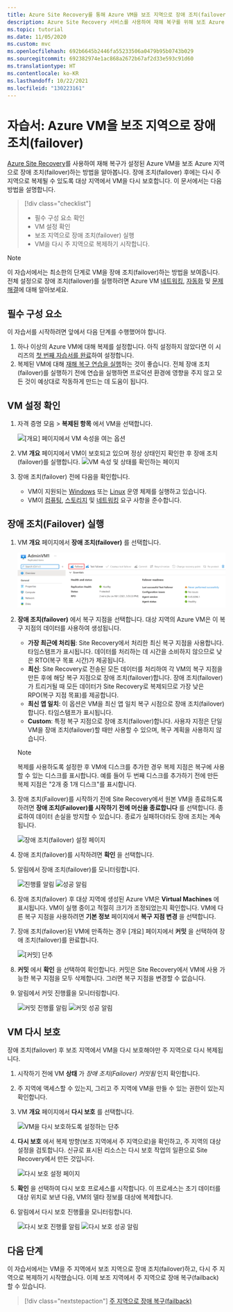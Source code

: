 ```yaml
---
title: Azure Site Recovery를 통해 Azure VM을 보조 지역으로 장애 조치(failover)하여 재해 복구하는 방법에 대한 자습서입니다.
description: Azure Site Recovery 서비스를 사용하여 재해 복구를 위해 보조 Azure 지역에 복제된 Azure VM을 장애 조치(failover)하고 다시 보호하는 방법에 대한 자습서입니다.
ms.topic: tutorial
ms.date: 11/05/2020
ms.custom: mvc
ms.openlocfilehash: 692b6645b2446fa55233506a0479b95b0743b029
ms.sourcegitcommit: 692382974e1ac868a2672b67af2d33e593c91d60
ms.translationtype: HT
ms.contentlocale: ko-KR
ms.lasthandoff: 10/22/2021
ms.locfileid: "130223161"
---
```

# <a name="tutorial-fail-over-azure-vms-to-a-secondary-region"></a>자습서: Azure VM을 보조 지역으로 장애 조치(failover)

[Azure Site Recovery](site-recovery-overview.md)를 사용하여 재해 복구가 설정된 Azure VM을 보조 Azure 지역으로 장애 조치(failover)하는 방법을 알아봅니다. 장애 조치(failover) 후에는 다시 주 지역으로 복제될 수 있도록 대상 지역에서 VM을 다시 보호합니다. 이 문서에서는 다음 방법을 설명합니다.

> [!div class="checklist"]
> * 필수 구성 요소 확인
> * VM 설정 확인
> * 보조 지역으로 장애 조치(failover) 실행
> * VM을 다시 주 지역으로 복제하기 시작합니다.


> [!NOTE]
> 이 자습서에서는 최소한의 단계로 VM을 장애 조치(failover)하는 방법을 보여줍니다. 전체 설정으로 장애 조치(failover)를 실행하려면 Azure VM [네트워킹](azure-to-azure-about-networking.md), [자동화](azure-to-azure-powershell.md) 및 [문제 해결](azure-to-azure-troubleshoot-errors.md)에 대해 알아보세요.



## <a name="prerequisites"></a>필수 구성 요소

이 자습서를 시작하려면 앞에서 다음 단계를 수행했어야 합니다.

1. 하나 이상의 Azure VM에 대해 복제를 설정합니다. 아직 설정하지 않았다면 이 시리즈의 [첫 번째 자습서를 완료](azure-to-azure-tutorial-enable-replication.md)하여 설정합니다.
2. 복제된 VM에 대해 [재해 복구 연습을 실행](azure-to-azure-tutorial-dr-drill.md)하는 것이 좋습니다. 전체 장애 조치(failover)를 실행하기 전에 연습을 실행하면 프로덕션 환경에 영향을 주지 않고 모든 것이 예상대로 작동하게 만드는 데 도움이 됩니다. 


## <a name="verify-the-vm-settings"></a>VM 설정 확인

1. 자격 증명 모음 > **복제된 항목** 에서 VM을 선택합니다.

    ![[개요] 페이지에서 VM 속성을 여는 옵션](./media/azure-to-azure-tutorial-failover-failback/vm-settings.png)

2. VM **개요** 페이지에서 VM이 보호되고 있으며 정상 상태인지 확인한 후 장애 조치(failover)를 실행합니다.
    ![VM 속성 및 상태를 확인하는 페이지](./media/azure-to-azure-tutorial-failover-failback/vm-state.png)

3. 장애 조치(failover) 전에 다음을 확인합니다.
    - VM이 지원되는 [Windows](azure-to-azure-support-matrix.md#windows) 또는 [Linux](azure-to-azure-support-matrix.md#replicated-machines---linux-file-systemguest-storage) 운영 체제를 실행하고 있습니다.
    - VM이 [컴퓨팅](azure-to-azure-support-matrix.md#replicated-machines---compute-settings), [스토리지](azure-to-azure-support-matrix.md#replicated-machines---storage) 및 [네트워킹](azure-to-azure-support-matrix.md#replicated-machines---networking) 요구 사항을 준수합니다.

## <a name="run-a-failover"></a>장애 조치(Failover) 실행


1. VM **개요** 페이지에서 **장애 조치(failover)** 를 선택합니다.

    ![복제된 항목의 장애 조치(failover) 단추](./media/azure-to-azure-tutorial-failover-failback/failover-button.png)

3. **장애 조치(failover)** 에서 복구 지점을 선택합니다. 대상 지역의 Azure VM은 이 복구 지점의 데이터를 사용하여 생성됩니다.
  
   - **가장 최근에 처리됨**: Site Recovery에서 처리한 최신 복구 지점을 사용합니다. 타임스탬프가 표시됩니다. 데이터를 처리하는 데 시간을 소비하지 않으므로 낮은 RTO(복구 목표 시간)가 제공됩니다.
   -  **최신**: Site Recovery로 전송된 모든 데이터를 처리하여 각 VM의 복구 지점을 만든 후에 해당 복구 지점으로 장애 조치(failover)합니다. 장애 조치(failover)가 트리거될 때 모든 데이터가 Site Recovery로 복제되므로 가장 낮은 RPO(복구 지점 목표)를 제공합니다.
   - **최신 앱 일치**: 이 옵션은 VM을 최신 앱 일치 복구 시점으로 장애 조치(failover)합니다. 타임스탬프가 표시됩니다.
   - **Custom**: 특정 복구 지점으로 장애 조치(failover)합니다. 사용자 지정은 단일 VM을 장애 조치(failover)할 때만 사용할 수 있으며, 복구 계획을 사용하지 않습니다.

    > [!NOTE]
    > 복제를 사용하도록 설정한 후 VM에 디스크를 추가한 경우 복제 지점은 복구에 사용할 수 있는 디스크를 표시합니다. 예를 들어 두 번째 디스크를 추가하기 전에 만든 복제 지점은 "2개 중 1개 디스크"를 표시합니다.

4. 장애 조치(Failover)를 시작하기 전에 Site Recovery에서 원본 VM을 종료하도록 하려면 **장애 조치(Failover)를 시작하기 전에 머신을 종료합니다** 를 선택합니다. 종료하여 데이터 손실을 방지할 수 있습니다. 종료가 실패하더라도 장애 조치는 계속됩니다. 

    ![장애 조치(failover) 설정 페이지](./media/azure-to-azure-tutorial-failover-failback/failover-settings.png)    

3. 장애 조치(failover)를 시작하려면 **확인** 을 선택합니다.
4. 알림에서 장애 조치(failover)를 모니터링합니다.

    ![진행률 알림](./media/azure-to-azure-tutorial-failover-failback/notification-failover-start.png) ![성공 알림](./media/azure-to-azure-tutorial-failover-failback/notification-failover-finish.png)     

5. 장애 조치(failover) 후 대상 지역에 생성된 Azure VM은 **Virtual Machines** 에 표시됩니다. VM이 실행 중이고 적절히 크기가 조정되었는지 확인합니다. VM에 다른 복구 지점을 사용하려면 **기본 정보** 페이지에서 **복구 지점 변경** 을 선택합니다.
6. 장애 조치(failover)된 VM에 만족하는 경우 [개요] 페이지에서 **커밋** 을 선택하여 장애 조치(failover)를 완료합니다.

    ![[커밋] 단추](./media/azure-to-azure-tutorial-failover-failback/commit-button.png) 

7. **커밋** 에서 **확인** 을 선택하여 확인합니다. 커밋은 Site Recovery에서 VM에 사용 가능한 복구 지점을 모두 삭제합니다. 그러면 복구 지점을 변경할 수 없습니다.

8. 알림에서 커밋 진행률을 모니터링합니다.

    ![커밋 진행률 알림](./media/azure-to-azure-tutorial-failover-failback/notification-commit-start.png) ![커밋 성공 알림](./media/azure-to-azure-tutorial-failover-failback/notification-commit-finish.png)    

## <a name="reprotect-the-vm"></a>VM 다시 보호

장애 조치(failover) 후 보조 지역에서 VM을 다시 보호해야만 주 지역으로 다시 복제됩니다. 

1. 시작하기 전에 VM **상태** 가 *장애 조치(Failover) 커밋됨* 인지 확인합니다.
2. 주 지역에 액세스할 수 있는지, 그리고 주 지역에 VM을 만들 수 있는 권한이 있는지 확인합니다.
3. VM **개요** 페이지에서 **다시 보호** 를 선택합니다.

   ![VM을 다시 보호하도록 설정하는 단추](./media/azure-to-azure-tutorial-failover-failback/reprotect-button.png)

4. **다시 보호** 에서 복제 방향(보조 지역에서 주 지역으로)을 확인하고, 주 지역의 대상 설정을 검토합니다. 신규로 표시된 리소스는 다시 보호 작업의 일환으로 Site Recovery에서 만든 것입니다.

     ![다시 보호 설정 페이지](./media/azure-to-azure-tutorial-failover-failback/reprotect.png)

6. **확인** 을 선택하여 다시 보호 프로세스를 시작합니다. 이 프로세스는 초기 데이터를 대상 위치로 보낸 다음, VM의 델타 정보를 대상에 복제합니다.
7. 알림에서 다시 보호 진행률을 모니터링합니다. 

    ![다시 보호 진행률 알림](./media/azure-to-azure-tutorial-failover-failback/notification-reprotect-start.png) ![다시 보호 성공 알림](./media/azure-to-azure-tutorial-failover-failback/notification-reprotect-finish.png)
    

## <a name="next-steps"></a>다음 단계

이 자습서에서는 VM을 주 지역에서 보조 지역으로 장애 조치(failover)하고, 다시 주 지역으로 복제하기 시작했습니다. 이제 보조 지역에서 주 지역으로 장애 복구(failback) 할 수 있습니다.

> [!div class="nextstepaction"]
> [주 지역으로 장애 복구(failback)](azure-to-azure-tutorial-failback.md)
